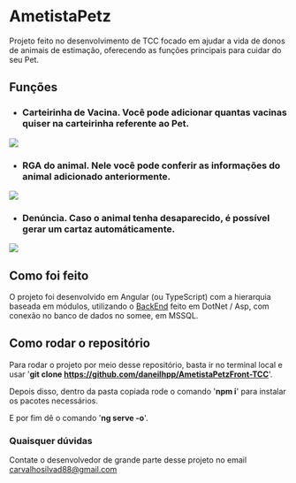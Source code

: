 # AmetistaPetz

Projeto feito no desenvolvimento de TCC focado em ajudar a vida de donos de animais de estimação, oferecendo as funções principais para cuidar do seu Pet.

## Funções

* ### Carteirinha de Vacina. Você pode adicionar quantas vacinas quiser na carteirinha referente ao Pet.
![](https://i.imgur.com/v5YAOc5.png)

* ### RGA do animal. Nele você pode conferir as informações do animal adicionado anteriormente.
![](https://i.imgur.com/fCEyDYv.png)

* ### Denúncia. Caso o animal tenha desaparecido, é possível gerar um cartaz automáticamente.
![](https://i.imgur.com/09lVgdm.png)


## Como foi feito

O projeto foi desenvolvido em Angular (ou TypeScript) com a hierarquia baseada em módulos, utilizando o [BackEnd](https://github.com/HiagoLCarvalho/CarteiraVacinacao) feito em DotNet / Asp, com conexão no banco de dados no somee, em MSSQL.

## Como rodar o repositório

Para rodar o projeto por meio desse repositório, basta ir no terminal local e usar '**git clone https://github.com/daneilhpp/AmetistaPetzFront-TCC**'.

Depois disso, dentro da pasta copiada rode o comando '**npm i**' para instalar os pacotes necessários.

E por fim dê o comando '**ng serve -o**'.

### Quaisquer dúvidas

Contate o desenvolvedor de grande parte desse projeto no email carvalhosilvad88@gmail.com
